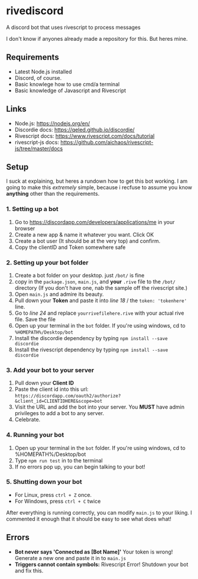 # rivediscord

A discord bot that uses rivescript to process messages

I don't know if anyones already made a repository for this. But heres mine.

## Requirements

- Latest Node.js installed
- Discord, of course.
- Basic knowlege how to use cmd/a terminal
- Basic knowledge of Javascript and Rivescript

## Links

- Node.js: https://nodejs.org/en/
- Discordie docs: https://qeled.github.io/discordie/
- Rivescript docs: https://www.rivescript.com/docs/tutorial
- rivescript-js docs: https://github.com/aichaos/rivescript-js/tree/master/docs

## Setup

I suck at explaining, but heres a rundown how to get this bot working. I am going to make this *extremely* simple, because i recfuse to assume you know **anything** other than the requirements.

### 1. Setting up a bot

1.  Go to https://discordapp.com/developers/applications/me in your browser
2.  Create a new app & name it whatever you want. Click OK
3.  Create a bot user (It should be at the very top) and confirm.
4.  Copy the clientID and Token somewhere safe

### 2. Setting up your bot folder

1.  Create a bot folder on your desktop. just `/bot/` is fine
2.  copy in the `package.json`, `main.js`, and **your** `.rive` file to the `/bot/` directory
    (If you don't have one, nab the sample off the rivescript site.)
3.  Open `main.js` and admire its beauty.
3.  Pull down your **Token** and paste it into *line 18* / the `token: 'tokenhere'` line.
5.  Go to *line 24* and replace `yourrivefilehere.rive` with your actual rive file. Save the file
6.  Open up your terminal in the `bot` folder. If you're using windows, cd to `%HOMEPATH%/Desktop/bot`
7.  Install the discordie dependency by typing `npm install --save discordie`
8.  Install the rivescript dependency by typing `npm install --save discordie`

### 3. Add your bot to your server

1.  Pull down your **Client ID**
2.  Paste the client id into this url: `https://discordapp.com/oauth2/authorize?&client_id=CLIENTIDHERE&scope=bot`
3.  Visit the URL and add the bot into your server. You **MUST** have admin privileges to add a bot to any server.
4.  Celebrate.

### 4. Running your bot

1.  Open up your terminal in the `bot` folder. If you're using windows, cd to %HOMEPATH%/Desktop/bot
2.  Type `npm run test` in to the terminal 
3.  If no errors pop up, you can begin talking to your bot!

### 5. Shutting down your bot

- For Linux, press `ctrl + Z` once.
- For Windows, press `ctrl + C` twice

After everything is running correctly, you can modify `main.js` to your liking. I commented it enough that it should be easy to see what does what!

## Errors

- **Bot never says 'Connected as [Bot Name]'** Your token is wrong! Generate a new one and paste it in to `main.js`
- **Triggers cannot contain symbols:** Rivescript Error! Shutdown your bot and fix this.
